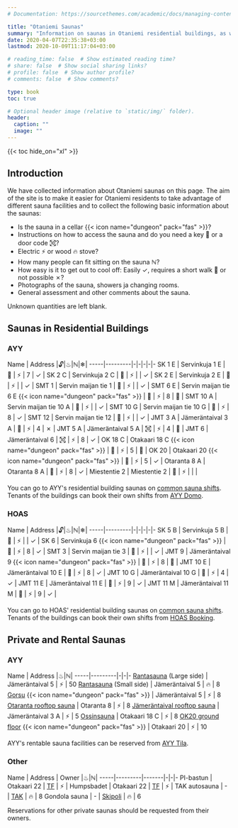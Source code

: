```yaml
---
# Documentation: https://sourcethemes.com/academic/docs/managing-content/

title: "Otaniemi Saunas"
summary: "Information on saunas in Otaniemi residential buildings, as well as private and rental saunas."
date: 2020-04-07T22:35:38+03:00
lastmod: 2020-10-09T11:17:04+03:00

# reading_time: false  # Show estimated reading time?
# share: false  # Show social sharing links?
# profile: false  # Show author profile?
# comments: false  # Show comments?

type: book
toc: true

# Optional header image (relative to `static/img/` folder).
header:
  caption: ""
  image: ""
---
```


{{< toc hide_on="xl" >}}

## Introduction
We have collected information about Otaniemi saunas on this page. The aim of the site is to make it easier for Otaniemi residents to take advantage of different sauna facilities and to collect the following basic information about the saunas:

- Is the sauna in a cellar {{< icon name="dungeon" pack="fas" >}}?
- Instructions on how to access the sauna and do you need a key 🔑 or a door code ㉈?
- Electric ⚡ or wood 🔥 stove?
- How many people can fit sitting on the sauna ℕ?
- How easy is it to get out to cool off: Easily ✓, requires a short walk 👣 or not possible ✗?
- Photographs of the sauna, showers ja changing rooms.
- General assessment and other comments about the sauna.

Unknown quantities are left blank.

## Saunas in Residential Buildings
### AYY
Name | Address |🔓|♨|ℕ|❄|
-----|---------|-|-|-|-|-
SK 1 E | Servinkuja 1 E | 🔑 | ⚡ | 7 | ✓ |
SK 2 C | Servinkuja 2 C | 🔑 | ⚡ | | ✓ |
SK 2 E | Servinkuja 2 E | 🔑 | ⚡ | | ✓ |
SMT 1 | Servin maijan tie 1 | 🔑 | ⚡ | | ✓ |
SMT 6 E | Servin maijan tie 6 E {{< icon name="dungeon" pack="fas" >}} | 🔑 | ⚡ | 8 | 👣 |
SMT 10 A | Servin maijan tie 10 A | 🔑 | ⚡ | | ✓ |
SMT 10 G | Servin maijan tie 10 G | 🔑 | ⚡ | 8 | ✓ |
SMT 12 | Servin maijan tie 12 | 🔑 | ⚡ | | ✓ |
JMT 3 A | Jämeräntaival 3 A | 🔑 | ⚡ | 4 | ✗ |
JMT 5 A | Jämeräntaival 5 A | ㉈ | ⚡ | 4 | 👣 |
JMT 6 | Jämeräntaival 6 | ㉈ | ⚡ | 8 | ✓ |
OK 18 C | Otakaari 18 C {{< icon name="dungeon" pack="fas" >}} | 🔑 | ⚡ | 5 | 👣 |
OK 20 | Otakaari 20 {{< icon name="dungeon" pack="fas" >}} | 🔑 | ⚡ | 5 | ✓ |
Otaranta 8 A | Otaranta 8 A | 🔑 | ⚡ | 8 | ✓ |
Miestentie 2 | Miestentie 2 | 🔑 | ⚡ | | |

You can go to AYY's residential building saunas on [common sauna shifts](https://calendar.google.com/calendar/embed?src=jpv0nr25o8389bl3mao4q3hb9s%40group.calendar.google.com). Tenants of the buildings can book their own shifts from [AYY Domo](https://domo.ayy.fi/buildings).

### HOAS
Name | Address |🔓|♨|ℕ|❄|
-----|---------|-|-|-|-|-
SK 5 B | Servinkuja 5 B | 🔑 | ⚡ |  | ✓ |
SK 6 | Servinkuja 6 {{< icon name="dungeon" pack="fas" >}} | 🔑 | ⚡ | 8 | ✓ |
SMT 3 | Servin maijan tie 3 | 🔑 | ⚡ |  | ✓ |
JMT 9 | Jämeräntaival 9 {{< icon name="dungeon" pack="fas" >}} | 🔑 | ⚡ | 8 | 👣 |
JMT 10 E | Jämeräntaival 10 E | 🔑 | ⚡ | 8 | ✓ |
JMT 10 G | Jämeräntaival 10 G | 🔑 | ⚡ | 4 | ✓ |
JMT 11 E | Jämeräntaival 11 E | 🔑 | ⚡ | 9 | ✓ |
JMT 11 M | Jämeräntaival 11 M | 🔑 | ⚡ | 9 | ✓ |

You can go to HOAS' residential building saunas on [common sauna shifts](https://calendar.google.com/calendar/embed?src=jpv0nr25o8389bl3mao4q3hb9s%40group.calendar.google.com). Tenants of the buildings can book their own shifts from [HOAS Booking](https://booking.hoas.fi/).

## Private and Rental Saunas
### AYY
Name | Address |♨|ℕ|
-----|---------|-|-|-
[Rantasauna](https://www.ayy.fi/en/rantasauna) (Large side) | Jämeräntaival 5 | ⚡ | 50
[Rantasauna](https://www.ayy.fi/en/rantasauna) (Small side) | Jämeräntaival 5 | 🔥 | 8
[Gorsu](https://www.ayy.fi/en/gorsu) {{< icon name="dungeon" pack="fas" >}} | Jämeräntaival 5 | ⚡ | 8
[Otaranta rooftop sauna](https://www.ayy.fi/en/otaranta-rooftop-sauna) | Otaranta 8 | ⚡ | 8
[Jämeräntaival rooftop sauna](https://www.ayy.fi/en/jamerantaival-rooftop-sauna) | Jämeräntaival 3 A | ⚡ | 5
[Ossinsauna](https://www.ayy.fi/en/ossinsauna) | Otakaari 18 C | ⚡ | 8
[OK20 ground floor](https://www.ayy.fi/en/ok20) {{< icon name="dungeon" pack="fas" >}} | Otakaari 20 | ⚡ | 10

AYY's rentable sauna facilities can be reserved from [AYY Tila](https://tila.ayy.fi/).

### Other
Name | Address | Owner |♨|ℕ|
-----|---------|-------|-|-|-
PI-bastun | Otakaari 22 | [TF](https://www.teknologforeningen.fi/?lang=en) | ⚡ |
Humpsbadet | Otakaari 22 | [TF](https://www.teknologforeningen.fi/?lang=en) | ⚡ |
TAK autosauna | - | [TAK](https://tak.ayy.fi/tak/index.php?page=autosauna) | 🔥 | 8
Gondola sauna | - | [Skipoli](https://www.skipoli.fi/en/member-benefits/suomi-gondolisauna/) | 🔥 | 6

Reservations for other private saunas should be requested from their owners.
